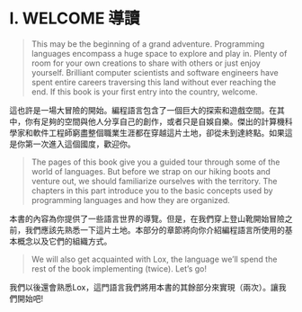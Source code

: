 # I. WELCOME 導讀

> This may be the beginning of a grand adventure. Programming languages encompass a huge space to explore and play in. Plenty of room for your own creations to share with others or just enjoy yourself. Brilliant computer scientists and software engineers have spent entire careers traversing this land without ever reaching the end. If this book is your first entry into the country, welcome.

這也許是一場大冒險的開始。編程語言包含了一個巨大的探索和遊戲空間。在其中，你有足夠的空間與他人分享自己的創作，或者只是自娛自樂。傑出的計算機科學家和軟件工程師窮盡整個職業生涯都在穿越這片土地，卻從未到達終點。如果這是你第一次進入這個國度，歡迎你。

> The pages of this book give you a guided tour through some of the world of languages. But before we strap on our hiking boots and venture out, we should familiarize ourselves with the territory. The chapters in this part introduce you to the basic concepts used by programming languages and how they are organized.

本書的內容為你提供了一些語言世界的導覽。但是，在我們穿上登山靴開始冒險之前，我們應該先熟悉一下這片土地。本部分的章節將向你介紹編程語言所使用的基本概念以及它們的組織方式。

> We will also get acquainted with Lox, the language we’ll spend the rest of the book implementing (twice). Let’s go!

我們以後還會熟悉Lox，這門語言我們將用本書的其餘部分來實現（兩次）。讓我們開始吧!
